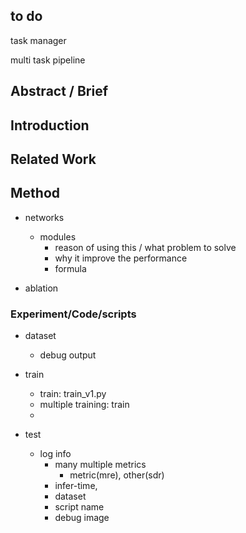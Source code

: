 ## to do

task manager

multi task pipeline

## Abstract / Brief

## Introduction

## Related Work

## Method

- networks

  - modules
    - reason of using this / what problem to solve
    - why it improve the performance
    - formula
- ablation

### Experiment/Code/scripts

- dataset

  - debug output
- train

  - train: train_v1.py
  - multiple training: train
  -
- test

  - log info
    - many multiple metrics
      - metric(mre), other(sdr)
    - infer-time,
    - dataset
    - script name
    - debug image
